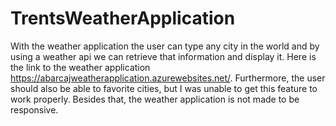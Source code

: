 # TrentsWeatherApplication
With the weather application the user can type any city in the world and by using a weather api we can retrieve that information and display it.
Here is the link to the weather application https://abarcajweatherapplication.azurewebsites.net/. 
Furthermore, the user should also be able to favorite cities, but I was unable to get this feature to work properly. Besides that, the weather application is not made to be responsive.
